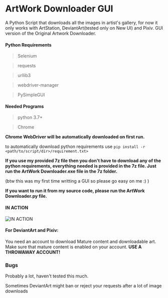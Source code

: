 # ArtWork Downloader GUI
A Python Script that downloads all the images in artist's gallery, for now it only works with ArtStation, DeviantArt(tested only on New UI) and Pixiv. GUI version of the Original Artwork Downloader.

#### Python Requirements

> Selenium

> requests

> urllib3

> webdriver-manager

>PySimpleGUI

#### Needed Programs

> python 3.7+

> Chrome

**Chrome WebDriver will be automatically downloaded on first run.**

to automatically download python requirements use
`pip install -r <path/to/script/dir>/requirement.txt>`

**If you use my provided 7z file then you don't have to download any of the python requirements, everything needed is provided in the 7z file. Just run the ArtWork Downloader.exe file in the 7z folder.**

(btw this was my first time writting a GUI so please go easy on me :) )

**If you want to run it from my source code, please run the ArtWork Downloader.py file.**

#### IN ACTION
![IN ACTION](https://i.imgur.com/HXUXYRv.gif)
   
#### For DeviantArt and Pixiv:
You need an account to download Mature content and downloadable art.
Make sure that mature content is enabled on your account. **USE A THROWAWAY ACCOUNT!**

### Bugs 
Probably a lot, haven't tested this much.

Sometimes DeviantArt might ban or reject your requests after a lot of image downloads
